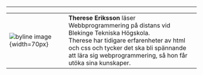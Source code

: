 
---

|               |              |
|:------------- |:-------------|
| ![byline image](../htdocs/img/me-byline.jpg){width=70px} | __Therese Eriksson__ läser Webbprogrammering på distans vid Blekinge Tekniska Högskola.<br> Therese har tidigare erfarenheter av html och css och tycker det ska bli spännande<br> att lära sig webprogrammering, så hon får utöka sina kunskaper. |
